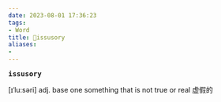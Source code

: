 ```yaml
---
date: 2023-08-01 17:36:23
tags: 
- Word
title: 📖issusory
aliases: 
- 
---
```


<pre><strong>issusory</strong></pre>

[ɪˈlu:səri]
adj. base one something that is not true or real 虚假的

